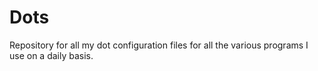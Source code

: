 # Dots

Repository for all my dot configuration files for all the various programs I use
on a daily basis.
